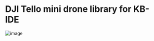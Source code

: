 # DJI Tello mini drone library for KB-IDE

![image](https://raw.githubusercontent.com/cmmakerclub/kbide-tello-library/blob/master/examples/Tello_firstFlight/Tello_firstFlight.jpg)

